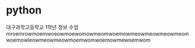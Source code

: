 # python
대구과학고등학교 1학년 정보 수업
mroemrowmoemwoeowmoewomowmeomwoemowmeowmeowmeowmeomwoemowleowmeowmeowmoemwomwoemowmewoemwom
